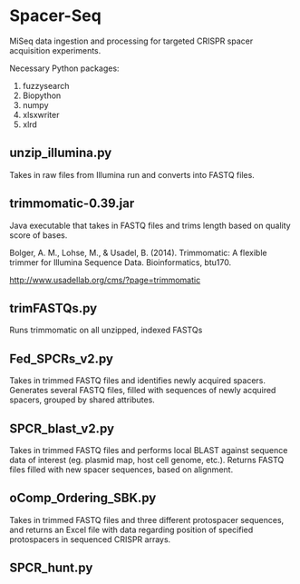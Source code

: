 # Spacer-Seq
MiSeq data ingestion and processing for targeted CRISPR spacer acquisition experiments.

Necessary Python packages:
1. fuzzysearch
2. Biopython
3. numpy
4. xlsxwriter
5. xlrd

## unzip_illumina.py
Takes in raw files from Illumina run and converts into FASTQ files.

## trimmomatic-0.39.jar
Java executable that takes in FASTQ files and trims length based on quality score of bases.

Bolger, A. M., Lohse, M., & Usadel, B. (2014). Trimmomatic: A flexible trimmer for Illumina Sequence Data. Bioinformatics, btu170.

http://www.usadellab.org/cms/?page=trimmomatic

## trimFASTQs.py
Runs trimmomatic on all unzipped, indexed FASTQs

## Fed_SPCRs_v2.py
Takes in trimmed FASTQ files and identifies newly acquired spacers. Generates several FASTQ files, filled with sequences of newly acquired spacers, grouped by shared attributes.

## SPCR_blast_v2.py
Takes in trimmed FASTQ files and performs local BLAST against sequence data of interest (eg. plasmid map, host cell genome, etc.). Returns FASTQ files filled with new spacer sequences, based on alignment.

## oComp_Ordering_SBK.py
Takes in trimmed FASTQ files and three different protospacer sequences, and returns an Excel file with data regarding position of specified protospacers in sequenced CRISPR arrays.

## SPCR_hunt.py
